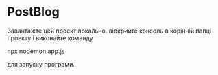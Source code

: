 # PostBlog

Завантажте цей проект локально. відкрийте консоль в корінній папці проекту і виконайте команду    

npx nodemon app.js    

для запуску програми.   
   
